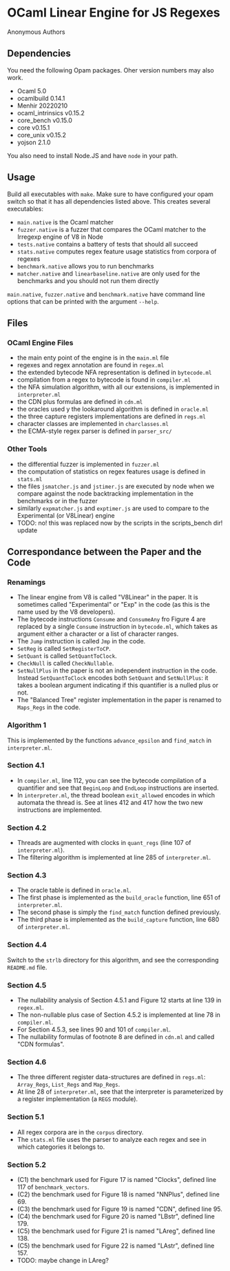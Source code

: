 # OCaml Linear Engine for JS Regexes
Anonymous Authors

## Dependencies
You need the following Opam packages.
Oher version numbers may also work.
- Ocaml 5.0
- ocamlbuild 0.14.1
- Menhir 20220210
- ocaml_intrinsics v0.15.2
- core_bench v0.15.0
- core v0.15.1
- core_unix v0.15.2
- yojson 2.1.0

You also need to install Node.JS and have `node` in your path.

## Usage
Build all executables with `make`. 
Make sure to have configured your opam switch so that it has all dependencies listed above.
This creates several executables:

- `main.native` is the Ocaml matcher
- `fuzzer.native` is a fuzzer that compares the OCaml matcher to the Irregexp engine of V8 in Node
- `tests.native` contains a battery of tests that should all succeed
- `stats.native` computes regex feature usage statistics from corpora of regexes
- `benchmark.native` allows you to run benchmarks
- `matcher.native` and `linearbaseline.native` are only used for the benchmarks and you should not run them directly


`main.native`, `fuzzer.native` and `benchmark.native` have command line options that can be printed with the argument `--help`.

## Files

### OCaml Engine Files
- the main enty point of the engine is in the `main.ml` file
- regexes and regex annotation are found in `regex.ml`
- the extended bytecode NFA representation is defined in `bytecode.ml`
- compilation from a regex to bytecode is found in `compiler.ml`
- the NFA simulation algorithm, with all our extensions, is implemented in `interpreter.ml`
- the CDN plus formulas are defined in `cdn.ml`
- the oracles used y the lookaround algorithm is defined in `oracle.ml`
- the three capture registers implementations are defined in `regs.ml`
- character classes are implemented in `charclasses.ml`
- the ECMA-style regex parser is defined in `parser_src/`

### Other Tools
- the differential fuzzer is implemented in `fuzzer.ml`
- the computation of statistics on regex features usage is defined in `stats.ml`
- the files `jsmatcher.js` and `jstimer.js` are executed by node when we compare against the node backtracking implementation in the benchmarks or in the fuzzer
- similarly `expmatcher.js` and `exptimer.js` are used to compare to the Experimental (or V8Linear) engine
- TODO: no! this was replaced now by the scripts in the scripts_bench dir! update

## Correspondance between the Paper and the Code

### Renamings
- The linear engine from V8 is called "V8Linear" in the paper. It is sometimes called "Experimental" or "Exp" in the code (as this is the name used by the V8 developers).
- The bytecode instructions `Consume` and `ConsumeAny` fro Figure 4 are replaced by a single `Consume` instruction in `bytecode.ml`, which takes as argument either a character or a list of character ranges.
- The `Jump` instruction is called `Jmp` in the code.
- `SetReg` is called `SetRegisterToCP`.
- `SetQuant` is called `SetQuantToClock`.
- `CheckNull` is called `CheckNullable`.
- `SetNullPlus` in the paper is not an independent instruction in the code. Instead `SetQuantToClock` encodes both `SetQuant` and `SetNullPlus`: it takes a boolean argument indicating if this quantifier is a nulled plus or not.
- The "Balanced Tree" register implementation in the paper is renamed to `Maps_Regs` in the code.

### Algorithm 1
This is implemented by the functions `advance_epsilon` and `find_match` in `interpreter.ml`.

### Section 4.1
- In `compiler.ml`, line 112, you can see the bytecode compilation of a quantifier and see that `BeginLoop` and `EndLoop` instructions are inserted.
- In `interpreter.ml`, the thread boolean `exit_allowed` encodes in which automata the thread is. See at lines 412 and 417 how the two new instructions are implemented.

### Section 4.2
- Threads are augmented with clocks in `quant_regs` (line 107 of `interpreter.ml`).
- The filtering algorithm is implemented at line 285 of `interpreter.ml`.

### Section 4.3
- The oracle table is defined in `oracle.ml`.
- The first phase is implemented as the `build_oracle` function, line 651 of `interpreter.ml`.
- The second phase is simply the `find_match` function defined previously.
- The third phase is implemented as the `build_capture` function, line 680 of `interpreter.ml`.

### Section 4.4
Switch to the `strlb` directory for this algorithm, and see the corresponding `README.md` file.

### Section 4.5
- The nullability analysis of Section 4.5.1 and Figure 12 starts at line 139 in `regex.ml`.
- The non-nullable plus case of Section 4.5.2 is implemented at line 78 in `compiler.ml`.
- For Section 4.5.3, see lines 90 and 101 of `compiler.ml`. 
- The nullability formulas of footnote 8 are defined in `cdn.ml` and called "CDN formulas".

### Section 4.6
- The three different register data-structures are defined in `regs.ml`: `Array_Regs`, `List_Regs` and `Map_Regs`.
- At line 28 of `interpreter.ml`, see that the interpreter is parameterized by a register implementation (a `REGS` module).

### Section 5.1
- All regex corpora are in the `corpus` directory.
- The `stats.ml` file uses the parser to analyze each regex and see in which categories it belongs to.

### Section 5.2
- (C1) the benchmark used for Figure 17 is named "Clocks", defined line 117 of `benchmark_vectors`.
- (C2) the benchmark used for Figure 18 is named "NNPlus", defined line 69.
- (C3) the benchmark used for Figure 19 is named "CDN", defined line 95.
- (C4) the benchmark used for Figure 20 is named "LBstr", defined line 179.
- (C5) the benchmark used for Figure 21 is named "LAreg", defined line 138.
- (C5) the benchmark used for Figure 22 is named "LAstr", defined line 157.
- TODO: maybe change in LAreg?
